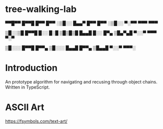 tree-walking-lab
================


▀▀█▀▀ █▀▀█ █▀▀ █▀▀ 
░▒█░░ █▄▄▀ █▀▀ █▀▀ 
░▒█░░ ▀░▀▀ ▀▀▀ ▀▀▀ 

▒█░░▒█ █▀▀█ █░░ █░█ 
▒█▒█▒█ █▄▄█ █░░ █▀▄ 
▒█▄▀▄█ ▀░░▀ ▀▀▀ ▀░▀ 

▒█░░░ █▀▀█ █▀▀▄ 
▒█░░░ █▄▄█ █▀▀▄ 
▒█▄▄█ ▀░░▀ ▀▀▀░

# Introduction

An prototype algorithm for navigating and recusing through object chains. Written in TypeScript.


# ASCII Art 

https://fsymbols.com/text-art/

